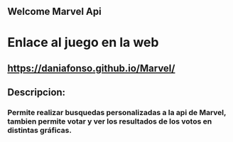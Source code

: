 ## Welcome Marvel Api

# Enlace al juego en la web
## https://daniafonso.github.io/Marvel/

## Descripcion:
### Permite realizar busquedas personalizadas a la api de Marvel, tambien permite votar y ver los resultados de los votos en distintas gráficas.

